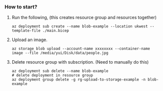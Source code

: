 ### How to start?
1. Run the following, (this creates resource group and resources together)
    ```
    az deployment sub create --name blob-example --location ukwest --template-file ./main.bicep
    ```
2. Upload an image.
    ```
    az storage blob upload --account-name xxxxxxxx --container-name image --file /media/yui/Disk/data/people.jpg
    ```
3. Delete resource group with subscription. (Need to manually do this)
    ```
    az deployment sub delete --name blob-example
    # delete deployment in resource group
    az deployment group delete -g rg-upload-to-storage-example -n blob-example
    ```
